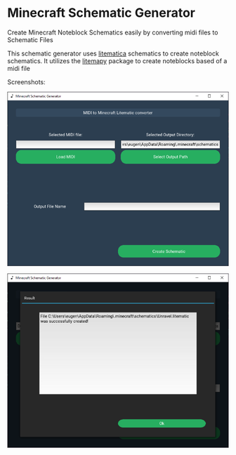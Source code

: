 # Minecraft Schematic Generator

Create Minecraft Noteblock Schematics easily by converting midi files to Schematic Files



This schematic generator uses [litematica](https://github.com/maruohon/litematica) schematics to create noteblock schematics. It utilizes the [litemapy](https://github.com/SmylerMC/litemapy) package to create noteblocks based of a midi file

Screenshots:

![Menu](resources/branding/Menu.png)

![Result](resources/branding/Result.png)

